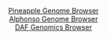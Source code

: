 <div id="Pineapple_Genome_Browser" align="center">
  <a href="https://igv.org/app/?sessionURL=blob:zZJfa9swFMW_i6BjA8d_5DiODWU4bdKlGe1I55qkFKPIsqPOlhRJjpuGfPdpYWMvKzQPGwM9SJcr3XOOfnuwJVJRzkAMoO0FtucBC6g17.5QI2pygxqiQFyiWhELSFISSRgmIN6DEimN0vlnc3OttVCx41Ateg1iFbeVb6MGvXCGOmVj3jgXvK7RikukuVTOSKItd2i17XVkhYSwzWzfDpwCaeSgWqw5U9wRhFV5Z97Lf5XyijDekLxpa02PAnKjx2gs7BJ9TLK7BGOi1IzspsV5Mpsm9_44XV4NLpbp7acsHWTv7mjFkG4lOR8v0tvaXc4uvzyli.KWncHJ5fP1OsNVt.Fn_uW78bOgkqhzL_SGfuQPj9FQVpDn_8m1WfRE52dw1CbBZjmZGc8hFZjMlwuY9Xk265A3fsX7wQI1x62hAeC1DGPPtXx3YAVw0Pux9YaW60YmIckpiB8eLaAlwt9M.8Me6J0wzABFNu0RHwtwWRAJ4l7kuqEXRTDoh303iryDtQetrP9evJN0HoUuTCAc5CWttQG6yBUTykaM2Vtc2tXLiXmWN3AEOz3ezOuxCLPdupjy0TxI.H3yxyyh8W9GH7_QGH2Lon9C3luE2Hp1Km4LPBniJ3RV6JvgWk21ag2AX3euWLRF_9WATgun5LJB2vSbijn.5G2LJEVMm8KWKrqiNdW7zOTIOxB70DfYAsxrbjgEslq9dy3X8gL3w288_cPj4Ts-">Pineapple Genome Browser</a>
</div>
<div id="Alphonso_Genome_Browser" align="center">
  <a href="https://igv.org/app/?sessionURL=blob:zZJdb9owGIX_i6VWmxSSOAkJiYQmPkthhQIFNqoqMokT3CV2ajsBivjv89Cm3axSudg0yRf264_3nOPnCCrMBWEUBMDSYV2HEGhAbNlujvIiw2OUYwGCBGUCa4DjBHNMIwyCI0iQkGgx.6xubqUsRGAYRBa1HNGU6cLWUY5eGUU7oUcsNzosy9CGcSQZF0abo4oZJK1qO7xBRaGr3rZeN2IkkYGyYsuoYEaBaRru1Hvhr1KYYspyHOZlJslZQKj0KI2xnqBPrdW8FUVYiBE.3MbN1ui2tbR7i_WN21kvJoPVwl1dz0lKkSw5bqb959vhntwc7DvvYdwRXldyydqd1nB6ZXeve_uCcCya0IMN27d9x1HBEBrj_f_kWQ1yoe_JldWHBK9pNZzywThB8H5pTb44z0u1cd97w_tJAxmLSsUCiLbcC6Cp2aar1S239mMKG5pp.iohzggIHp80IDmKvqnjj0cgD4UiBgj8Up7h0QDjMeYgqPmm6UHft.qO55i.D0_aEZQ8.3vx9hcz3zOtlmW5YUIyqXCOQ0ELoSNK9SpK9PT1wjyrQYOupr1l0n3YL0YlK7As7pwZGw.iP2ZZV_5V6_MXKqPvUfRPyHuPEF1uLsWtvZykXyWFie9vrMF2vMpdus_7DbxuvBnPZdEkjOdIqvOqopY_aasQJ4hKVaiIIBuSEXlYqRTZDgTQshW0IGIZUxQCnm4.mJqpwbr58Tec9unp9B0-">Alphonso Genome Browser</a>
</div>


<div id="DAF_Genomics_Browser" align="center">
  <a href="https://igv.org/app/?sessionURL=blob:tZFra9swFIb_y4H2k.9y4tgQhrclW2jWLUnddC0laPZxrM2yHElu2oX89wqvY7BRxqADSUicy_vqPAe4Q6mYaCCBwPEHju.DBaoS.xXlbY3nlKOCpKS1QgskliixyRGSA5RUaZot56ay0rpViesWtLS32AjOcuUo4tDWVqLTFZpUO3Aop99FQ_fKyQU3yZq6tG4r0Sjh0jxHpWzPbbHZbvbUHD9jm74lbnhXa9arbowJY6xwSmrcsqbA.78Y.Q_KZrFX6XqV9vVn.DArxunZLL0kk.z63fDNdfbx_Tobrk9XbNtQ3Ukc42tdteWCL5Yfwumni6vBfO7tiNLlSTANT8jb08l9yySqsR_5IxKTUTSCowW1yDsDAfJK.okfWlEwsoIwtJ.uZDA0U5CCQXJza4GWNP9m0m8OoB9agwoU7rqemgVCFighsWPPi_w4DgZhFHpx7B.tA3SyfmGW02wZR16QBsHQ.UK50S9Z3Q_QCP0ZfCmQv3U2.19BpbPK.8zqu7aakDUZTS8z.XV1vjOYyNXiGVAWPPuxUkhOtQn9eD5hobXR49joX1zI8fb4CA--">DAF Genomics Browser</a>
</div>
